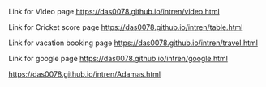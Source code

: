 Link for Video page
https://das0078.github.io/intren/video.html

Link for Cricket score page
https://das0078.github.io/intren/table.html

Link for vacation booking page
https://das0078.github.io/intren/travel.html

Link for google page
https://das0078.github.io/intren/google.html

https://das0078.github.io/intren/Adamas.html
